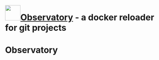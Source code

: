 <h1><a href="https://github.com/FireboltCasters/Observatory"><img src="https://raw.githubusercontent.com/FireboltCasters/Observatory/main/logo.png" width="50" heigth="50" /></a><a href="https://github.com/FireboltCasters/Observatory">Observatory</a> - a docker reloader for git projects</h1>

# Observatory
